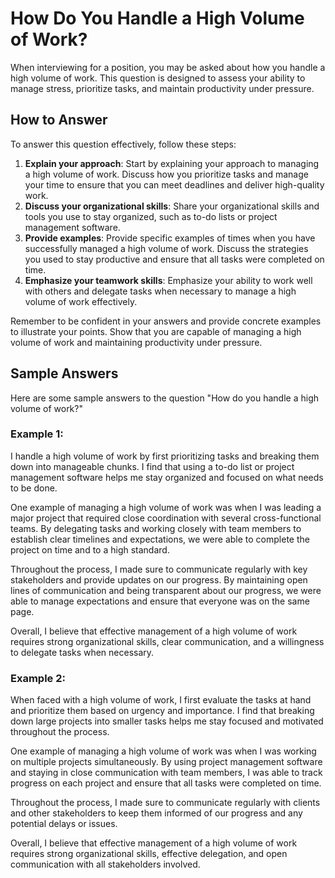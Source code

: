 How Do You Handle a High Volume of Work?
=============================================================

When interviewing for a position, you may be asked about how you handle a high volume of work. This question is designed to assess your ability to manage stress, prioritize tasks, and maintain productivity under pressure.

How to Answer
-------------

To answer this question effectively, follow these steps:

1. **Explain your approach**: Start by explaining your approach to managing a high volume of work. Discuss how you prioritize tasks and manage your time to ensure that you can meet deadlines and deliver high-quality work.
2. **Discuss your organizational skills**: Share your organizational skills and tools you use to stay organized, such as to-do lists or project management software.
3. **Provide examples**: Provide specific examples of times when you have successfully managed a high volume of work. Discuss the strategies you used to stay productive and ensure that all tasks were completed on time.
4. **Emphasize your teamwork skills**: Emphasize your ability to work well with others and delegate tasks when necessary to manage a high volume of work effectively.

Remember to be confident in your answers and provide concrete examples to illustrate your points. Show that you are capable of managing a high volume of work and maintaining productivity under pressure.

Sample Answers
--------------

Here are some sample answers to the question "How do you handle a high volume of work?"

### Example 1:

I handle a high volume of work by first prioritizing tasks and breaking them down into manageable chunks. I find that using a to-do list or project management software helps me stay organized and focused on what needs to be done.

One example of managing a high volume of work was when I was leading a major project that required close coordination with several cross-functional teams. By delegating tasks and working closely with team members to establish clear timelines and expectations, we were able to complete the project on time and to a high standard.

Throughout the process, I made sure to communicate regularly with key stakeholders and provide updates on our progress. By maintaining open lines of communication and being transparent about our progress, we were able to manage expectations and ensure that everyone was on the same page.

Overall, I believe that effective management of a high volume of work requires strong organizational skills, clear communication, and a willingness to delegate tasks when necessary.

### Example 2:

When faced with a high volume of work, I first evaluate the tasks at hand and prioritize them based on urgency and importance. I find that breaking down large projects into smaller tasks helps me stay focused and motivated throughout the process.

One example of managing a high volume of work was when I was working on multiple projects simultaneously. By using project management software and staying in close communication with team members, I was able to track progress on each project and ensure that all tasks were completed on time.

Throughout the process, I made sure to communicate regularly with clients and other stakeholders to keep them informed of our progress and any potential delays or issues.

Overall, I believe that effective management of a high volume of work requires strong organizational skills, effective delegation, and open communication with all stakeholders involved.
